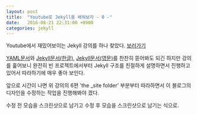 ```yaml
---
layout: post
title:  "Youtube로 Jekyll을 배워보자 - 0 -"
date:   2016-08-21 22:31:00 +0900
categories: jekyll
---
```

Youtube에서 재밌어보이는 Jekyll 강의를 하나 찾았다. [보러가기][youtube_jekyll_link]

[YAML문서][yaml_official]와 [Jekyll문서(한글)][jekyll-docs-korean], [Jekyll문서(영문)][jekyll-docs]를 찬찬히 뜯어봐도 되긴 하지만 강의를 훑어보니 완전히 빈 프로젝트에서부터 Jekyll 구조를 친절하게 설명하면서 진행하고 있어서 따라하기에 매우 좋아 보인다.

앞으로 시간이 나면 위 강의의 6편 'the \_site folder' 부분부터 따라하면서 이 블로그의 디자인을 수정하는 작업을 진행해봐야 겠다.

수정 전 모습을 스크린샷으로 남기고 수정 후 모습을 스크린샷으로 남기는 식으로.

[youtube_jekyll_link]:https://www.youtube.com/playlist?list=PLWjCJDeWfDdfVEcLGAfdJn_HXyM4Y7_k-
[yaml_official]:http://yaml.org/
[jekyll-docs-korean]:https://jekyllrb-ko.github.io/
[jekyll-docs]:https://jekyllrb.com/
